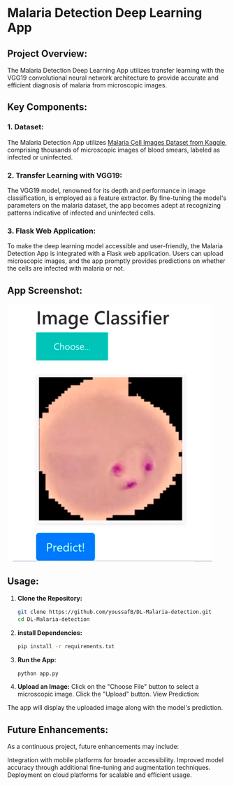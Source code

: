 # Malaria Detection Deep Learning App

## Project Overview:

The Malaria Detection Deep Learning App utilizes transfer learning with the VGG19 convolutional neural network architecture to provide accurate and efficient diagnosis of malaria from microscopic images.

## Key Components:

### 1. Dataset:

The Malaria Detection App utilizes [Malaria Cell Images Dataset from Kaggle](https://www.kaggle.com/datasets/imdevskp/malaria-dataset), comprising thousands of microscopic images of blood smears, labeled as infected or uninfected.


### 2. Transfer Learning with VGG19:

The VGG19 model, renowned for its depth and performance in image classification, is employed as a feature extractor. By fine-tuning the model's parameters on the malaria dataset, the app becomes adept at recognizing patterns indicative of infected and uninfected cells.

### 3. Flask Web Application:

To make the deep learning model accessible and user-friendly, the Malaria Detection App is integrated with a Flask web application. Users can upload microscopic images, and the app promptly provides predictions on whether the cells are infected with malaria or not.
## App Screenshot:

![Malaria Detection App](./screenshots/screenshot.png)




## Usage:

1. **Clone the Repository:**
   ```bash
   git clone https://github.com/youssafB/DL-Malaria-detection.git
   cd DL-Malaria-detection

2. **install Dependencies:**
   ```bash
   pip install -r requirements.txt
   

3. **Run the App:**
   ```bash
   python app.py

4. **Upload an Image:**
 Click on the "Choose File" button to select a microscopic image.
 Click the "Upload" button.
 View Prediction:

The app will display the uploaded image along with the model's prediction.

## Future Enhancements:
As a continuous project, future enhancements may include:

Integration with mobile platforms for broader accessibility.
Improved model accuracy through additional fine-tuning and augmentation techniques.
Deployment on cloud platforms for scalable and efficient usage.

